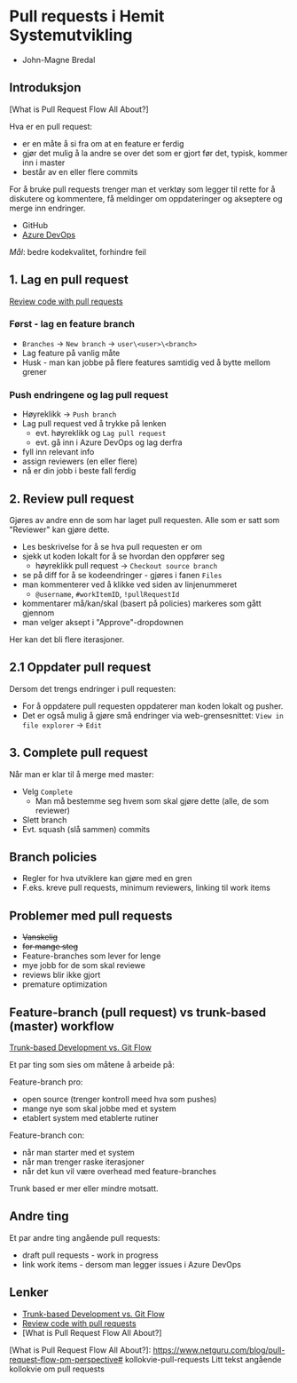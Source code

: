 # Pull requests i Hemit Systemutvikling

- John-Magne Bredal

## Introduksjon

[What is Pull Request Flow All About?]

Hva er en pull request:

- er en måte å si fra om at en feature er ferdig
- gjør det mulig å la andre se over det som er gjort før det, typisk, kommer inn i master
- består av en eller flere commits

For å bruke pull requests trenger man et verktøy som legger til rette for å diskutere og kommentere, få meldinger om oppdateringer og akseptere og merge inn endringer.

- GitHub
- [Azure DevOps](https://hemit.visualstudio.com/MRS4/)

_Mål_: bedre kodekvalitet, forhindre feil

## 1. Lag en pull request

[Review code with pull requests]

### Først - lag en feature branch

- `Branches` -> `New branch` -> `user\<user>\<branch>`
- Lag feature på vanlig måte
- Husk - man kan jobbe på flere features samtidig ved å bytte mellom grener

### Push endringene og lag pull request

- Høyreklikk -> `Push branch`
- Lag pull request ved å trykke på lenken
  - evt. høyreklikk og `Lag pull request`
  - evt. gå inn i Azure DevOps og lag derfra
- fyll inn relevant info
- assign reviewers (en eller flere)
- nå er din jobb i beste fall ferdig

## 2. Review pull request

Gjøres av andre enn de som har laget pull requesten. Alle som er satt som "Reviewer" kan gjøre dette.

- Les beskrivelse for å se hva pull requesten er om
- sjekk ut koden lokalt for å se hvordan den oppfører seg
  - høyreklikk pull request -> `Checkout source branch`
- se på diff for å se kodeendringer - gjøres i fanen `Files`
- man kommenterer ved å klikke ved siden av linjenummeret
  - `@username`, `#workItemID`, `!pullRequestId`
- kommentarer må/kan/skal (basert på policies) markeres som gått gjennom
- man velger aksept i "Approve"-dropdownen

Her kan det bli flere iterasjoner.

## 2.1 Oppdater pull request

Dersom det trengs endringer i pull requesten:

- For å oppdatere pull requesten oppdaterer man koden lokalt og pusher.
- Det er også mulig å gjøre små endringer via web-grensesnittet: `View in file explorer` -> `Edit`

## 3. Complete pull request

Når man er klar til å merge med master:

- Velg `Complete`
  - Man må bestemme seg hvem som skal gjøre dette (alle, de som reviewer)
- Slett branch
- Evt. squash (slå sammen) commits

## Branch policies

- Regler for hva utviklere kan gjøre med en gren
- F.eks. kreve pull requests, minimum reviewers, linking til work items

## Problemer med pull requests

- ~~Vanskelig~~
- ~~for mange steg~~
- Feature-branches som lever for lenge
- mye jobb for de som skal reviewe
- reviews blir ikke gjort
- premature optimization

## Feature-branch (pull request) vs trunk-based (master) workflow

[Trunk-based Development vs. Git Flow]

Et par ting som sies om måtene å arbeide på:

Feature-branch pro:

- open source (trenger kontroll meed hva som pushes)
- mange nye som skal jobbe med et system
- etablert system med etablerte rutiner

Feature-branch con:

- når man starter med et system
- når man trenger raske iterasjoner
- når det kun vil være overhead med feature-branches

Trunk based er mer eller mindre motsatt.

## Andre ting

Et par andre ting angående pull requests:

- draft pull requests - work in progress
- link work items - dersom man legger issues i Azure DevOps

## Lenker

- [Trunk-based Development vs. Git Flow]
- [Review code with pull requests]
- [What is Pull Request Flow All About?]

[Trunk-based Development vs. Git Flow]: https://codeburst.io/trunk-based-development-vs-git-flow-a0212a6cae64
[Review code with pull requests]: https://docs.microsoft.com/en-us/azure/devops/repos/git/pull-requests?view=azure-devops&tabs=new-nav
[What is Pull Request Flow All About?]: https://www.netguru.com/blog/pull-request-flow-pm-perspective# kollokvie-pull-requests
Litt tekst angående kollokvie om pull requests
